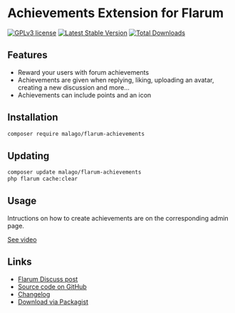 # Achievements Extension for Flarum

[![GPLv3 license](https://img.shields.io/badge/license-GPLv3-blue.svg)](https://github.com/malago/flarum-achievements/blob/master/LICENSE) [![Latest Stable Version](https://img.shields.io/packagist/v/malago/flarum-achievements.svg)](https://packagist.org/packages/malago/flarum-achievements) [![Total Downloads](https://img.shields.io/packagist/dt/malago/flarum-achievements.svg)](https://packagist.org/packages/malago/flarum-achievements)

## Features
- Reward your users with forum achievements
- Achievements are given when replying, liking, uploading an avatar, creating a new discussion and more...
- Achievements can include points and an icon

## Installation

```bash
composer require malago/flarum-achievements
```

## Updating

```bash
composer update malago/flarum-achievements
php flarum cache:clear
```

## Usage

Intructions on how to create achievements are on the corresponding admin page.

[See video](https://i.imgur.com/yYspfZF.mp4)

## Links

- [Flarum Discuss post](https://discuss.flarum.org/d/26675-flarum-achievements-reward-your-users-for-participating)
- [Source code on GitHub](https://github.com/malago86/flarum-achievements)
- [Changelog](https://github.com/malago86/flarum-achievements/blob/master/CHANGELOG.md)
- [Download via Packagist](https://packagist.org/packages/malago/flarum-achievements)

